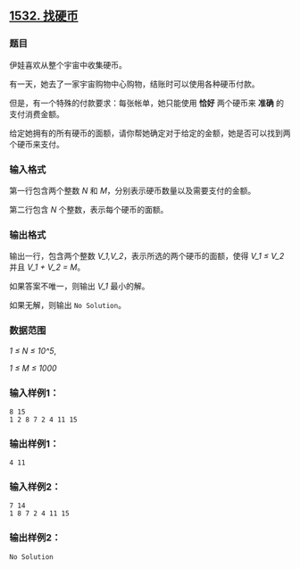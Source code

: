 ## [1532. 找硬币](https://www.acwing.com/problem/content/1534/)

### 题目

伊娃喜欢从整个宇宙中收集硬币。

有一天，她去了一家宇宙购物中心购物，结账时可以使用各种硬币付款。

但是，有一个特殊的付款要求：每张帐单，她只能使用 **恰好** 两个硬币来 **准确** 的支付消费金额。

给定她拥有的所有硬币的面额，请你帮她确定对于给定的金额，她是否可以找到两个硬币来支付。

### 输入格式

第一行包含两个整数 *N* 和 *M*，分别表示硬币数量以及需要支付的金额。

第二行包含 *N* 个整数，表示每个硬币的面额。

### 输出格式

输出一行，包含两个整数 *V_1,V_2*，表示所选的两个硬币的面额，使得 *V_1 ≤ V_2* 并且 *V_1 + V_2 = M*。

如果答案不唯一，则输出 *V_1* 最小的解。

如果无解，则输出 `No Solution`。

### 数据范围

*1 ≤ N ≤ 10^5*,

*1 ≤ M ≤ 1000*

### 输入样例1：

```
8 15
1 2 8 7 2 4 11 15
```

### 输出样例1：

```
4 11
```

### 输入样例2：

```
7 14
1 8 7 2 4 11 15
```

### 输出样例2：

```
No Solution
```
